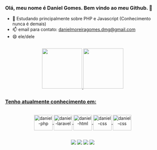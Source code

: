 ### Olá, meu nome é Daniel Gomes. Bem vindo ao meu Github. 👋

<!--
**DanielmGomes/DanielmGomes** is a ✨ _special_ ✨ repository because its `README.md` (this file) appears on your GitHub profile.

Here are some ideas to get you started:
-->

- 🌱 Estudando principalmente sobre PHP e Javascript (Conhecimento nunca é demais)
- 📫 email para contato: danielmoreiragomes.dmg@gmail.com
- 😄 ele/dele

##

<div align="center">
  <a href="https://github.com/DanielmGomes">
  <img height="130em" src="https://github-readme-stats.vercel.app/api?username=DanielmGomes&show_icons=true&theme=dark&include_all_commits=true&count_private=true"/>
  <img height="130em" src="https://github-readme-stats.vercel.app/api/top-langs/?username=DanielmGomes&layout=compact&langs_count=7&theme=dark"/>
</div>
  
##

### Tenho atualmente conhecimento em:
  
<div style="display: inline_block" align="center"><br>
  <img align="center" alt="daniel-php" height="50" width="60" src="https://cdn.jsdelivr.net/gh/devicons/devicon/icons/php/php-original.svg" />
  <img align="center" alt="daniel-laravel" height="50" width="60" src="https://cdn.jsdelivr.net/gh/devicons/devicon/icons/laravel/laravel-plain-wordmark.svg" />
  <img align="center" alt="daniel-html" height="50" width="60" src="https://cdn.jsdelivr.net/gh/devicons/devicon/icons/html5/html5-original.svg" />
  <img align="center" alt="daniel-css" height="50" width="60" src="https://cdn.jsdelivr.net/gh/devicons/devicon/icons/css3/css3-original.svg" />
  <img align="center" alt="daniel-css" height="50" width="60" src="https://cdn.jsdelivr.net/gh/devicons/devicon/icons/javascript/javascript-original.svg" />
</div>

##

<div align="center"> 
  <a href="https://instagram.com/daniel_m_gomes" target="_blank"><img src="https://img.shields.io/badge/-Instagram-%23E4405F?style=for-the-badge&logo=instagram&logoColor=white" target="_blank"></a>
  <a href = "danielmoreiragomes.dmg@gmail.com"><img src="https://img.shields.io/badge/Gmail-D14836?style=for-the-badge&logo=gmail&logoColor=white" target="_blank"></a>
  <a href="www.linkedin.com/in/daniel-gomes-62958a143" target="_blank"><img src="https://img.shields.io/badge/-LinkedIn-%230077B5?style=for-the-badge&logo=linkedin&logoColor=white" target="_blank"></a> 
  <a href="https://api.whatsapp.com/send?phone=5535998803214" target="_blank"><img src="https://img.shields.io/badge/WhatsApp-25D366?style=for-the-badge&logo=whatsapp&logoColor=white" target="_blank"></a>   
</div>
 
  ##
    

